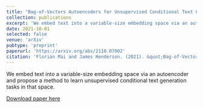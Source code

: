 ```yaml
---
title: "Bag-of-Vectors Autoencoders for Unsupervised Conditional Text Generation"
collection: publications
excerpt: 'We embed text into a variable-size embedding space via an autoencoder and propose a method to learn unsupervised conditional text generation tasks in that space.'
date: 2021-10-01
selected: false
venue: 'arXiv'
pubtype: 'preprint'
paperurl: 'https://arxiv.org/abs/2110.07002'
citation: 'Florian Mai and James Henderson. (2021). &quot;Bag-of-Vectors Autoencoders for Unsupervised Conditional Text Generation.&quot; <i>arXiv</i>.'
---
```

We embed text into a variable-size embedding space via an autoencoder and propose a method to learn unsupervised conditional text generation tasks in that space.

[Download paper here](https://arxiv.org/abs/2110.07002)
